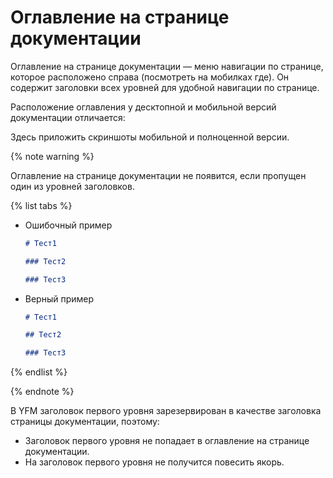 # Оглавление на странице документации

Оглавление на странице документации — меню навигации по странице, которое расположено справа (посмотреть на мобилках где). Он содержит заголовки всех уровней для удобной навигации по странице.

Расположение оглавления у десктопной и мобильной версий документации отличается:

Здесь приложить скриншоты мобильной и полноценной версии.

{% note warning %}

Оглавление на странице документации не появится, если пропущен один из уровней заголовков.

{% list tabs %}

- Ошибочный пример

  ```markdown
  # Тест1

  ### Тест2

  ### Тест3
  ```

- Верный пример

  ```markdown
  # Тест1

  ## Тест2

  ### Тест3
  ```

{% endlist %}

{% endnote %}

В YFM заголовок первого уровня зарезервирован в качестве заголовка страницы документации, поэтому:

- Заголовок первого уровня не попадает в оглавление на странице документации.
- На заголовок первого уровня не получится повесить якорь.